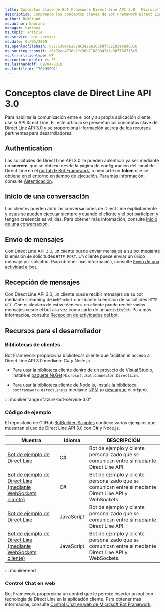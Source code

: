 ```yaml
---
title: Conceptos clave de Bot Framework Direct Line API 3.0 | Microsoft Docs
description: Comprenda los conceptos claves de Bot Framework Direct Line API 3.0.
author: RobStand
ms.author: kamrani
manager: kamrani
ms.topic: article
ms.service: bot-service
ms.date: 01/06/2019
ms.openlocfilehash: 6727530ec6267a63e28e103bdfc12183ebed8016
ms.sourcegitcommit: a6d02ec4738e7fc90b7108934740e9077667f3c5
ms.translationtype: HT
ms.contentlocale: es-ES
ms.lasthandoff: 09/04/2019
ms.locfileid: "70299592"
---
```

# <a name="key-concepts-in-direct-line-api-30"></a>Conceptos clave de Direct Line API 3.0

Para habilitar la comunicación entre el bot y su propia aplicación cliente, use la API Direct Line. En este artículo se presentan los conceptos clave de Direct Line API 3.0 y se proporciona información acerca de los recursos pertinentes para desarrolladores.

## <a name="authentication"></a>Authentication

Las solicitudes de Direct Line API 3.0 se pueden autenticar ya sea mediante un **secreto**, que se obtiene desde la página de configuración del canal de Direct Line en el <a href="https://dev.botframework.com/" target="_blank">portal de Bot Framework</a>, o mediante un **token**  que se obtiene en el entorno en tiempo de ejecución. Para más información, consulte [Autenticación](bot-framework-rest-direct-line-3-0-authentication.md).

## <a name="starting-a-conversation"></a>Inicio de una conversación

Los clientes pueden abrir las conversaciones de Direct Line explícitamente y estas se pueden ejecutar siempre y cuando el cliente y el bot participen y tengan credenciales válidas. Para obtener más información, consulte [Inicio de una conversación](bot-framework-rest-direct-line-3-0-start-conversation.md).

## <a name="sending-messages"></a>Envío de mensajes

Con Direct Line API 3.0, un cliente puede enviar mensajes a su bot mediante la emisión de solicitudes `HTTP POST`. Un cliente puede enviar un único mensaje por solicitud. Para obtener más información, consulte [Envío de una actividad al bot](bot-framework-rest-direct-line-3-0-send-activity.md).

## <a name="receiving-messages"></a>Recepción de mensajes

Con Direct Line API 3.0, un cliente puede recibir mensajes de su bot mediante streaming de `WebSocket` o mediante la emisión de solicitudes `HTTP GET`. Con cualquiera de estas técnicas, un cliente puede recibir varios mensajes desde el bot a la vez como parte de un `ActivitySet`. Para más información, consulte [Recepción de actividades del bot](bot-framework-rest-direct-line-3-0-receive-activities.md).

## <a name="developer-resources"></a>Recursos para el desarrollador

### <a name="client-libraries"></a>Bibliotecas de clientes

Bot Framework proporciona bibliotecas cliente que facilitan el acceso a Direct Line API 3.0 mediante C# y Node.js. 

- Para usar la biblioteca cliente dentro de un proyecto de Visual Studio, instale el <a href="https://www.nuget.org/packages/Microsoft.Bot.Connector.DirectLine" target="_blank">paquete NuGet</a> `Microsoft.Bot.Connector.DirectLine`. 

- Para usar la biblioteca cliente de Node.js, instale la biblioteca `botframework-directlinejs` mediante <a href="https://www.npmjs.com/package/botframework-directlinejs" target="_blank">NPM</a> (o <a href="https://github.com/Microsoft/BotFramework-DirectLineJS" target="_blank">descargue</a> el origen).

::: moniker range="azure-bot-service-3.0"

### <a name="sample-code"></a>Código de ejemplo

El repositorio de GitHub <a href="https://github.com/Microsoft/BotBuilder-Samples/tree/v3-sdk-samples" target="_blank">BotBuilder-Samples</a> contiene varios ejemplos que muestran el uso de Direct Line API 3.0 con C# y Node.js.

| Muestra | Idioma | DESCRIPCIÓN |
|----|----|----|
| <a href="https://github.com/Microsoft/BotBuilder-Samples/tree/v3-sdk-samples/CSharp/core-DirectLine" target="_blank">Bot de ejemplo de Direct Line</a> | C# | Bot de ejemplo y cliente personalizado que se comunican entre sí mediante Direct Line API. |
| <a href="https://github.com/Microsoft/BotBuilder-Samples/tree/v3-sdk-samples/CSharp/core-DirectLineWebSockets" target="_blank">Bot de ejemplo de Direct Line (mediante WebSockets cliente)</a> | C# | Bot de ejemplo y cliente personalizado que se comunican entre sí mediante Direct Line API y WebSockets. |
| <a href="https://github.com/Microsoft/BotBuilder-Samples/tree/v3-sdk-samples/Node/core-DirectLine" target="_blank">Bot de ejemplo de Direct Line</a> | JavaScript | Bot de ejemplo y cliente personalizado que se comunican entre sí mediante Direct Line API. |
| <a href="https://github.com/Microsoft/BotBuilder-Samples/tree/v3-sdk-samples/Node/core-DirectLineWebSockets" target="_blank">Bot de ejemplo de Direct Line (mediante WebSockets cliente)</a> | JavaScript | Bot de ejemplo y cliente personalizado que se comunican entre sí mediante Direct Line API y WebSockets. |

::: moniker-end

### <a name="web-chat-control"></a>Control Chat en web 

Bot Framework proporciona un control que le permite insertar un bot con tecnología de Direct Line en la aplicación cliente. Para obtener más información, consulte <a href="https://github.com/Microsoft/BotFramework-WebChat" target="_blank">Control Chat en web de Microsoft Bot Framework</a>.
